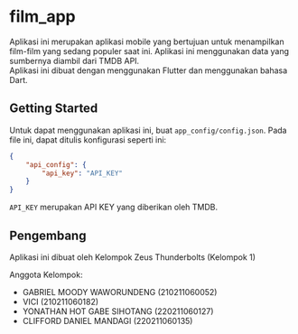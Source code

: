 # film_app

Aplikasi ini merupakan aplikasi mobile yang bertujuan untuk menampilkan film-film yang sedang populer saat ini. Aplikasi ini menggunakan data yang sumbernya diambil dari TMDB API.  
Aplikasi ini dibuat dengan menggunakan Flutter dan menggunakan bahasa Dart.


## Getting Started

Untuk dapat menggunakan aplikasi ini, buat `app_config/config.json`.
Pada file ini, dapat ditulis konfigurasi seperti ini:
```json
{
    "api_config": {
        "api_key": "API_KEY"
    }
}
```
`API_KEY` merupakan API KEY yang diberikan oleh TMDB.

## Pengembang
Aplikasi ini dibuat oleh Kelompok Zeus Thunderbolts (Kelompok 1)  

Anggota Kelompok:
- GABRIEL MOODY WAWORUNDENG (210211060052)
- VICI (210211060182)
- YONATHAN HOT GABE SIHOTANG (220211060127)
- CLIFFORD DANIEL MANDAGI (220211060135)
